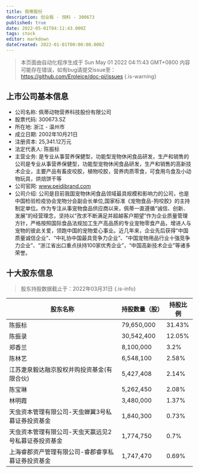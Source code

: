 ```yaml
---
title: 佩蒂股份
description: 创业板 - 饲料 - 300673
published: true
date: 2022-05-01T04:11:43.000Z
tags: stock
editor: markdown
dateCreated: 2022-01-01T00:00:00.000Z
---
```


> 本页面由自动化程序生成于 Sun May 01 2022 04:11:43 GMT+0800
> 内容可能存在错误，如有bug请提交issue至：https://github.com/Eroleice/doc-pi/issues
{.is-warning}

## 上市公司基本信息
- 公司名称: 佩蒂动物营养科技股份有限公司
- 股票代码: 300673.SZ
- 所在地: 浙江 - 温州市
- 成立日期: 2002年10月21日
- 注册资本: 25,341.12万元
- 法定代表人: 陈振标
- 主营业务: 是专业从事营养保健型，功能型宠物休闲食品研发，生产和销售的公司是专业从事营养保健型，功能型宠物休闲食品研发，生产和销售的高新技术企业，主要产品有畜皮咬胶，植物咬胶，营养肉质零食，可食用鸟食及小动物玩具，烘焙饼干等
- 公司官网: www.peidibrand.com
- 公司介绍: 公司是目前我国宠物休闲食品领域最具规模和影响力的公司，也是中国检验检疫协会宠物分会副会长单位,国家标准《宠物食品-狗咬胶》的主持制定单位。作为专注从事宠物食品供应商以来，佩蒂一直遵循“诚信、创新、发展”的经营理念，坚持以“孜求不断满足并超越客户期望”作为企业质量管理方针，严格按照国际食品法规加工生产高品质的专业宠物零食产品，增进人与宠物的彼此关爱，领跑中国的宠物爱心事业。近几年来，企业先后获得“中国质量诚信企业”、“中礼协中国最具竞争力企业”、“中国宠物用品行业十强竞争力企业”、“浙江省出口重点扶持100家优秀企业”，“中国高新技术企业”等诸多荣誉。


## 十大股东信息
> 股东持股数据截止于：2022年03月31日
{.is-info}

| 股东名称 | 持股数量（股） | 持股比例 |
| --- | --- | --- |
| 陈振标 | 79,650,000 | 31.43% |
| 陈振录 | 30,542,400 | 12.05% |
| 郑香兰 | 8,100,000 | 3.2% |
| 陈林艺 | 6,548,100 | 2.58% |
| 江苏疌泉毅达融京股权并购投资基金(有限合伙) | 5,427,408 | 2.14% |
| 陈宝琳 | 5,262,450 | 2.08% |
| 林明霞 | 3,480,000 | 1.37% |
| 天虫资本管理有限公司-天虫蝉翼3号私募证券投资基金 | 1,840,300 | 0.73% |
| 天虫资本管理有限公司-天虫天赢远见2号私募证券投资基金 | 1,774,750 | 0.7% |
| 上海睿郡资产管理有限公司-睿郡睿享私募证券投资基金 | 1,747,470 | 0.69% |




